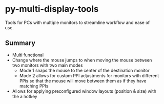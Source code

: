 # py-multi-display-tools
Tools for PCs with multiple monitors to streamline workflow and ease of use.

## Summary
 - Multi functional 
 - Change where the mouse jumps to when moving the mouse between two monitors with two main modes 
   - Mode 1 snaps the mouse to the center of the destination monitor
   - Mode 2 allows for custom PPI adjustments for monitors with different PPis so that the mouse will move between them as if they have matching PPIs
 - Allows for applying preconfigured window layouts (position & size) with the a hotkey   
